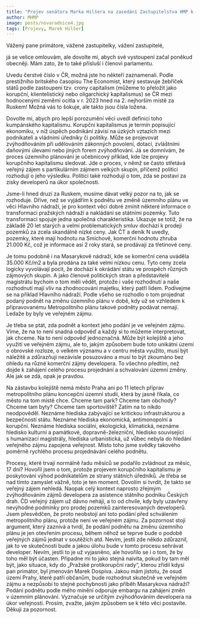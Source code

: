 ```yaml
---
title: "Projev senátora Marka Hilšera na zasedání Zastupitelstva HMP k návrhu změny územního plánu na pražském Hlavním nádraží"
author: MHMP
image: posts/novaradnice4.jpg
tags: [Projevy, Marek Hilšer]
---
```

 
Vážený pane primátore, vážené zastupitelky, vážení zastupitelé,

já se velice omlouvám, ale dovolte mi, abych své vystoupení začal poněkud obecněji. Mám zato, že to také přísluší i členovi parlamentu.

Uvedu čerstvé číslo v ČR, možná jste ho někteří zaznamenali. Podle prestižního britského časopisu The Economist, který sestavuje žebříček států podle zastoupení tzv. crony capitalism (můžeme to přeložit jako korupční, klientelistický nebo oligarchický kapitalismus) se ČR mezi hodnocenými zeměmi ocitla v r. 2023 hned na 2. nejhorším místě za Ruskem! Možná vás to šokuje, ale takto jsou čísla ložena.

Dovolte mi, abych pro lepší porozumění věci uvedl definici toho kumpánského kapitalismu. Korupční kapitalismus je termín popisující ekonomiku, v níž úspěch podnikání závisí na úzkých vztazích mezi podnikateli a vládními úředníky či politiky. Může se projevovat zvýhodňováním při udělováním zákonných povolení, dotací, zvláštními daňovými úlevami nebo jiných forem zvýhodňování. Já se domnívám, že proces územního plánování je učebnicový příklad, kde lze projevy korupčního kapitalismu sledovat. Jde o proces, v němž se často střetává veřejný zájem s partikulárním zájmem velkých skupin, přičemž politici rozhodují o jeho výsledku. Politici také rozhodují o tom, zda se postaví za zisky developerů na úkor společnosti. 

Jsme-li hned druzí za Ruskem, musíme dávat velký pozor na to, jak se rozhoduje. Dříve, než se vyjádřím k podnětu ve změně územního plánu ve věci Hlavního nádraží, je pro kontext věci dobré zmínit některé informace o transformaci pražských nádraží a nakládání se státními pozemky. Tuto transformaci spojuje jedna společná charakteristika. Ukazuje se totiž, že na základě 20 let starých a velmi problematických smluv dochází k prodeji pozemků za zcela skandálně nízké ceny. Jak ČT a deník N uvedly, pozemky, které mají hodnotu na Smíchově, komerční hodnotu zhruba 21.000 Kč, což je informace asi 2 roky stará, se prodávají za třetinové ceny.

Je tomu podobně i na Masarykově nádraží, kde se komerční cena uváděla 35.000 Kč/m2 a byla prodána za také velmi nízkou cenu. Tyto ceny zcela logicky vyvolávají pocit, že dochází k okrádání státu ve prospěch různých zájmových skupin. A jako členové politických stran a představitelé magistrátu bychom o tom měli vědět, protože i vaše rozhodnutí a naše rozhodnutí mají vliv na zhodnocování majetku, který patří lidem. Podívejme se na příklad Hlavního nádraží. Podle všeho se rozhodlo o tom projednat podaný podnět na změnu územního plánu v době, kdy už se vzhledem k připravovanému Metropolitního plánu takové podněty podávat nemají. Ledaže by byly ve veřejném zájmu.

Je třeba se ptát, zda podnět a kontext jeho podání je ve veřejném zájmu. Víme, že na to není snadná odpověď a každý si to můžeme interpretovat, jak chceme. Na to není odpověď jednoznačná. Může být kolejiště a jeho využití ve veřejném zájmu, ale to, jakým způsobem bude toto unikátní území o obrovské rozloze, o velkém významu a v centru města využito, musí být náležitě a zdůrazňuji nezávisle posuzováno a musí to být zkoumáno bez ohledu na různé komerční zájmy developera. To všechno předtím, než dojde k zahájení celého procesu projednání a schvalování územní změny. Ale jak se zdá, opak je pravdou. 

Na zástavbu kolejiště nemá město Praha ani po 11 letech příprav metropolitního plánu koncepční územní studii, která by jasně říkala, co město na tom místě chce. Chceme tam park? Chceme tam obchody? Chceme tam byty? Chceme tam sportoviště? Zatím na to nikdo neodpověděl. Neznáme hlediska zabývající se kritickou infrastrukturou a bezpečností státu. Neznáme hlediska ekonomická, antimonopolní a korupční. Neznáme hlediska sociální, ekologická, klimatická, neznáme hledisko kulturní a památkové, dopravně-železniční, hledisko související s humanizací magistrály, hlediska urbanistická, už vůbec nebyla do hledání veřejného zájmu zapojena veřejnost. Místo toho jsme svědky takového poměrně rychlého procesu projednávání celého podnětu. 

Procesy, které trvají normálně řadu měsíců se podařilo zvládnout za měsíc, 17 dní? Hovořil jsem o tom, protože projevem korupčního kapitalismu je poskytování výhod podnikatelům ze strany státních úředníků. Je třeba se nad tímto zamyslet vážně, toto je ten moment. Dovolím si tvrdit, že takto se veřejný zájem nehledá. Naopak celý kontext naprosto zřejmým zvýhodňováním zájmů developera za asistence státního podniku Českých drah. ČD veřejný zájem už dávno nehájí, a to od chvíle, kdy byly uzavřeny nevýhodné podmínky pro prodej pozemků zainteresovaných developerů. Jsem přesvědčen, že proto neobstojí ani toto podání před schválením metropolitního plánu, protože není ve veřejném zájmu. 
Za pozornost stojí argument, který zaznívá a tvrdí, že podání podnětu na změnu územního plánu je jen otevřením procesu, během něhož se teprve bude o podobě veřejných zájmů jednat v soutěžích atd. Nevím, jestli zde někdo zdůraznil, jak to ve skutečnosti bude a jakou úlohu bude v tomto procesu sehrávat developer. Nevím, jestli to je už vyjasněno, ale hovořilo se i o tom, že by toho měl být účasten. Připadne mi to jako stejná naivita, pokud by tam měl být, jako situace, kdy do „Pražské protikorupční rady“, kterou zřídil kdysi pan primátor, byl jmenován Marek Dospiva. Jakou mám jistotu, že osud území Prahy, které patří občanům, bude rozhodnut skutečně ve veřejném zájmu a nezpůsobí to stejné pochybnosti jako příběh Masarykova nádraží? Podání podnětu podle mého mínění odporuje embargu na zahájení změn v územním plánování. Vyznačuje se určitým zvýhodňováním developera na úkor veřejnosti. Prosím, zvažte, jakým způsobem se k této věci postavíte. Děkuji za pozornost.
